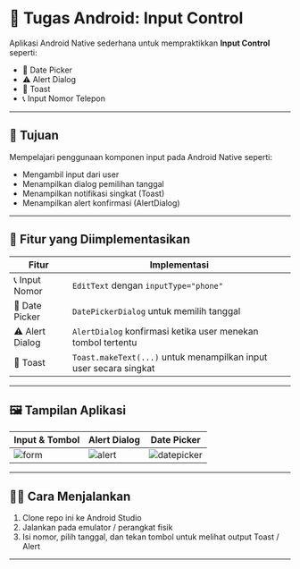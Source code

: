 # 📱 Tugas Android: Input Control

Aplikasi Android Native sederhana untuk mempraktikkan **Input Control** seperti:
- 📅 Date Picker
- ⚠️ Alert Dialog
- 🍞 Toast
- 📞 Input Nomor Telepon

---

## 🎯 Tujuan
Mempelajari penggunaan komponen input pada Android Native seperti:
- Mengambil input dari user
- Menampilkan dialog pemilihan tanggal
- Menampilkan notifikasi singkat (Toast)
- Menampilkan alert konfirmasi (AlertDialog)

---

## 🚀 Fitur yang Diimplementasikan

| Fitur            | Implementasi                                                                 |
|------------------|------------------------------------------------------------------------------|
| 📞 Input Nomor   | `EditText` dengan `inputType="phone"`                                       |
| 📅 Date Picker   | `DatePickerDialog` untuk memilih tanggal                                     |
| ⚠️ Alert Dialog  | `AlertDialog` konfirmasi ketika user menekan tombol tertentu                |
| 🍞 Toast         | `Toast.makeText(...)` untuk menampilkan input user secara singkat            |

---

## 🖼️ Tampilan Aplikasi

| Input & Tombol                        | Alert Dialog                           | Date Picker                         |
|--------------------------------------|----------------------------------------|-------------------------------------|
| ![form](https://github.com/user-attachments/assets/f097a7e2-6069-4ed7-9038-3379dd6e9671)        | ![alert](screenshots/alert.png)        | ![datepicker](screenshots/date.png) |


---

## 🧑‍💻 Cara Menjalankan
1. Clone repo ini ke Android Studio
2. Jalankan pada emulator / perangkat fisik
3. Isi nomor, pilih tanggal, dan tekan tombol untuk melihat output Toast / Alert

---


